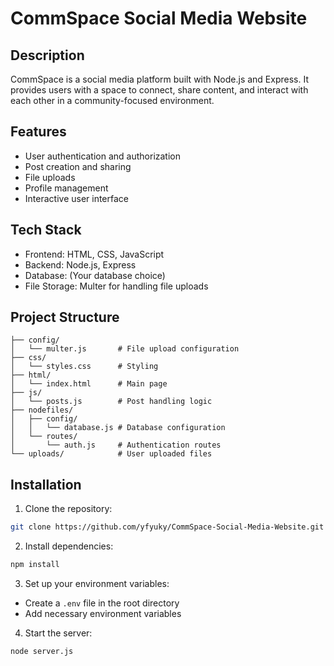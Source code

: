 # CommSpace Social Media Website

## Description
CommSpace is a social media platform built with Node.js and Express. It provides users with a space to connect, share content, and interact with each other in a community-focused environment.

## Features
- User authentication and authorization
- Post creation and sharing
- File uploads
- Profile management
- Interactive user interface

## Tech Stack
- Frontend: HTML, CSS, JavaScript
- Backend: Node.js, Express
- Database: (Your database choice)
- File Storage: Multer for handling file uploads

## Project Structure
```
├── config/
│   └── multer.js       # File upload configuration
├── css/
│   └── styles.css      # Styling
├── html/
│   └── index.html      # Main page
├── js/
│   └── posts.js        # Post handling logic
├── nodefiles/
│   ├── config/
│   │   └── database.js # Database configuration
│   └── routes/
│       └── auth.js     # Authentication routes
└── uploads/            # User uploaded files
```

## Installation
1. Clone the repository:
```bash
git clone https://github.com/yfyuky/CommSpace-Social-Media-Website.git
```

2. Install dependencies:
```bash
npm install
```

3. Set up your environment variables:
- Create a `.env` file in the root directory
- Add necessary environment variables

4. Start the server:
```bash
node server.js
```
